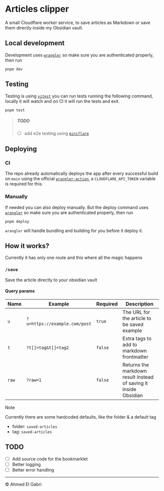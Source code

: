 # Articles clipper

A small Cloudflare worker service, to save articles as Markdown or save them
directly inside my Obsidian vault.

## Local development

Development uses
[`wrangler`](https://developers.cloudflare.com/workers/wrangler/) so make sure
you are authenticated properly, then run

```shell
pnpm dev
```

## Testing

Testing is using [`vitest`](https://vitest.dev) you can run tests running the
following command, locally it will watch and on CI it will run the tests and
exit.

```shell
pnpm test
```

> ##### TODO
>
> - [ ] add e2e testing using
>       [`miniflare`](https://github.com/cloudflare/workers-sdk/tree/main/packages/miniflare)

## Deploying

### CI

The repo already automatically deploys the app after every successful build on
`main` using the official
[`wrangler-action`](https://github.com/cloudflare/wrangler-action), a
`CLOUDFLARE_API_TOKEN` variable is required for this.

### Manually

If needed you can also deploy manually. But the deploy command uses
[`wrangler`](https://developers.cloudflare.com/workers/wrangler/) so make sure
you are authenticated properly, then run

```shell
pnpm deploy
```

`wrangler` will handle bundling and building for you before it deploy it.

## How it works?

Currently it has only one route and this where all the magic happens

### `/save`

Save the article directly to your obsidian vault

#### Query params

| Name  | Example                       | Required | Description                                                      |
| ----- | ----------------------------- | -------- | ---------------------------------------------------------------- |
| `u`   | `?u=https://example.com/post` | `true`   | The URL for the article to be saved example                      |
| `t`   | `?t[]=tag&t[]=tag2`           | `false`  | Extra tags to add to markdown frontmatter                        |
| `raw` | `?raw=1`                      | `false`  | Returns the markdown result instead of saving it inside Obsidian |

> [!NOTE]
>
> Currently there are some hardcoded defaults, like the folder & a default tag
>
> - folder: `saved-articles`
> - tag: `saved-articles`

## TODO

- [ ] Add source code for the bookmarklet
- [ ] Better logging
- [ ] Better error handling

---

© Ahmed El Gabri
